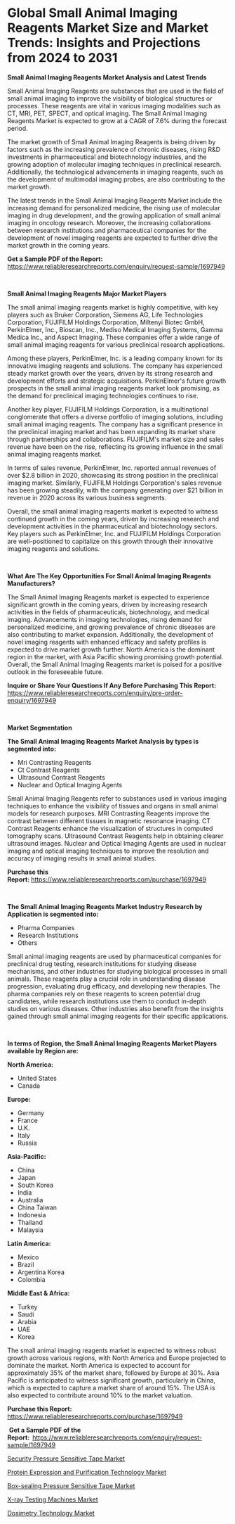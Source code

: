 <p><h1>Global Small Animal Imaging Reagents Market Size and Market Trends: Insights and Projections from 2024 to 2031</h1></p><p><strong>Small Animal Imaging Reagents Market Analysis and Latest Trends</strong></p>
<p><p>Small Animal Imaging Reagents are substances that are used in the field of small animal imaging to improve the visibility of biological structures or processes. These reagents are vital in various imaging modalities such as CT, MRI, PET, SPECT, and optical imaging. The Small Animal Imaging Reagents Market is expected to grow at a CAGR of 7.6% during the forecast period.</p><p>The market growth of Small Animal Imaging Reagents is being driven by factors such as the increasing prevalence of chronic diseases, rising R&D investments in pharmaceutical and biotechnology industries, and the growing adoption of molecular imaging techniques in preclinical research. Additionally, the technological advancements in imaging reagents, such as the development of multimodal imaging probes, are also contributing to the market growth.</p><p>The latest trends in the Small Animal Imaging Reagents Market include the increasing demand for personalized medicine, the rising use of molecular imaging in drug development, and the growing application of small animal imaging in oncology research. Moreover, the increasing collaborations between research institutions and pharmaceutical companies for the development of novel imaging reagents are expected to further drive the market growth in the coming years.</p></p>
<p><strong>Get a Sample PDF of the Report:&nbsp;</strong> <a href="https://www.reliableresearchreports.com/enquiry/request-sample/1697949">https://www.reliableresearchreports.com/enquiry/request-sample/1697949</a></p>
<p>&nbsp;</p>
<p><strong>Small Animal Imaging Reagents Major Market Players</strong></p>
<p><p>The small animal imaging reagents market is highly competitive, with key players such as Bruker Corporation, Siemens AG, Life Technologies Corporation, FUJIFILM Holdings Corporation, Miltenyi Biotec GmbH, PerkinElmer, Inc., Bioscan, Inc., Mediso Medical Imaging Systems, Gamma Medica Inc., and Aspect Imaging. These companies offer a wide range of small animal imaging reagents for various preclinical research applications.</p><p>Among these players, PerkinElmer, Inc. is a leading company known for its innovative imaging reagents and solutions. The company has experienced steady market growth over the years, driven by its strong research and development efforts and strategic acquisitions. PerkinElmer's future growth prospects in the small animal imaging reagents market look promising, as the demand for preclinical imaging technologies continues to rise.</p><p>Another key player, FUJIFILM Holdings Corporation, is a multinational conglomerate that offers a diverse portfolio of imaging solutions, including small animal imaging reagents. The company has a significant presence in the preclinical imaging market and has been expanding its market share through partnerships and collaborations. FUJIFILM's market size and sales revenue have been on the rise, reflecting its growing influence in the small animal imaging reagents market.</p><p>In terms of sales revenue, PerkinElmer, Inc. reported annual revenues of over $2.8 billion in 2020, showcasing its strong position in the preclinical imaging market. Similarly, FUJIFILM Holdings Corporation's sales revenue has been growing steadily, with the company generating over $21 billion in revenue in 2020 across its various business segments.</p><p>Overall, the small animal imaging reagents market is expected to witness continued growth in the coming years, driven by increasing research and development activities in the pharmaceutical and biotechnology sectors. Key players such as PerkinElmer, Inc. and FUJIFILM Holdings Corporation are well-positioned to capitalize on this growth through their innovative imaging reagents and solutions.</p></p>
<p>&nbsp;</p>
<p><strong>What Are The Key Opportunities For Small Animal Imaging Reagents Manufacturers?</strong></p>
<p><p>The Small Animal Imaging Reagents market is expected to experience significant growth in the coming years, driven by increasing research activities in the fields of pharmaceuticals, biotechnology, and medical imaging. Advancements in imaging technologies, rising demand for personalized medicine, and growing prevalence of chronic diseases are also contributing to market expansion. Additionally, the development of novel imaging reagents with enhanced efficacy and safety profiles is expected to drive market growth further. North America is the dominant region in the market, with Asia Pacific showing promising growth potential. Overall, the Small Animal Imaging Reagents market is poised for a positive outlook in the foreseeable future.</p></p>
<p><strong>Inquire or Share Your Questions If Any Before Purchasing This Report:</strong> <a href="https://www.reliableresearchreports.com/enquiry/pre-order-enquiry/1697949">https://www.reliableresearchreports.com/enquiry/pre-order-enquiry/1697949</a></p>
<p>&nbsp;</p>
<p><strong>Market Segmentation</strong></p>
<p><strong>The Small Animal Imaging Reagents Market Analysis by types is segmented into:</strong></p>
<p><ul><li>Mri Contrasting Reagents</li><li>Ct Contrast Reagents</li><li>Ultrasound Contrast Reagents</li><li>Nuclear and Optical Imaging Agents</li></ul></p>
<p><p>Small Animal Imaging Reagents refer to substances used in various imaging techniques to enhance the visibility of tissues and organs in small animal models for research purposes. MRI Contrasting Reagents improve the contrast between different tissues in magnetic resonance imaging. CT Contrast Reagents enhance the visualization of structures in computed tomography scans. Ultrasound Contrast Reagents help in obtaining clearer ultrasound images. Nuclear and Optical Imaging Agents are used in nuclear imaging and optical imaging techniques to improve the resolution and accuracy of imaging results in small animal studies.</p></p>
<p><strong>Purchase this Report:&nbsp;</strong><a href="https://www.reliableresearchreports.com/purchase/1697949">https://www.reliableresearchreports.com/purchase/1697949</a></p>
<p>&nbsp;</p>
<p><strong>The Small Animal Imaging Reagents Market Industry Research by Application is segmented into:</strong></p>
<p><ul><li>Pharma Companies</li><li>Research Institutions</li><li>Others</li></ul></p>
<p><p>Small animal imaging reagents are used by pharmaceutical companies for preclinical drug testing, research institutions for studying disease mechanisms, and other industries for studying biological processes in small animals. These reagents play a crucial role in understanding disease progression, evaluating drug efficacy, and developing new therapies. The pharma companies rely on these reagents to screen potential drug candidates, while research institutions use them to conduct in-depth studies on various diseases. Other industries also benefit from the insights gained through small animal imaging reagents for their specific applications.</p></p>
<p>&nbsp;</p>
<p><strong>In terms of Region, the Small Animal Imaging Reagents Market Players available by Region are:</strong></p>
<p>
    <p> <strong> North America: </strong>
        <ul>
            <li>United States</li>
            <li>Canada</li>
        </ul>
        </p> 
    <p> <strong> Europe: </strong>
        <ul>
            <li>Germany</li>
            <li>France</li>
            <li>U.K.</li>
            <li>Italy</li>
            <li>Russia</li>
        </ul>
        </p> 
    <p> <strong> Asia-Pacific: </strong>
        <ul>
            <li>China</li>
            <li>Japan</li>
            <li>South Korea</li>
            <li>India</li>
            <li>Australia</li>
            <li>China Taiwan</li>
            <li>Indonesia</li>
            <li>Thailand</li>
            <li>Malaysia</li>
        </ul>
        </p> 
    <p> <strong> Latin America: </strong>
        <ul>
            <li>Mexico</li>
            <li>Brazil</li>
            <li>Argentina Korea</li>
            <li>Colombia</li>
        </ul>
        </p> 
    <p> <strong> Middle East & Africa: </strong>
        <ul>
            <li>Turkey</li>
            <li>Saudi</li>
            <li>Arabia</li>
            <li>UAE</li>
            <li>Korea</li>
        </ul>
    </p>
    </p>
<p><p>The small animal imaging reagents market is expected to witness robust growth across various regions, with North America and Europe projected to dominate the market. North America is expected to account for approximately 35% of the market share, followed by Europe at 30%. Asia Pacific is anticipated to witness significant growth, particularly in China, which is expected to capture a market share of around 15%. The USA is also expected to contribute around 10% to the market valuation.</p></p>
<p><strong>Purchase this Report: </strong><a href="https://www.reliableresearchreports.com/purchase/1697949">https://www.reliableresearchreports.com/purchase/1697949</a></p>
<p>&nbsp;<strong>Get a Sample PDF of the Report:&nbsp;&nbsp;</strong><a href="https://www.reliableresearchreports.com/enquiry/request-sample/1697949">https://www.reliableresearchreports.com/enquiry/request-sample/1697949</a></p>
<p><strong></strong></p>
<p><p><a href="https://issuu.com/reportprime-2/docs/security-pressure-sensitive-tape-market-size-2030.">Security Pressure Sensitive Tape Market</a></p><p><a href="https://medium.com/@jamesvasquez75/protein-expression-and-purification-technology-market-competitive-analysis-market-trends-and-e9e325b0590d">Protein Expression and Purification Technology Market</a></p><p><a href="https://issuu.com/reportprime-2/docs/box-sealing-pressure-sensitive-tape-market-size-20">Box-sealing Pressure Sensitive Tape Market</a></p><p><a href="https://github.com/jaidynmorantestelletmjzya/Market-Research-Report-List-1/blob/main/x-ray-testing-machines-market.md">X-ray Testing Machines Market</a></p><p><a href="https://medium.com/@jamesvasquez75/analyzing-dosimetry-technology-market-global-industry-perspective-and-forecast-2024-to-2031-ebe8e99922ec">Dosimetry Technology Market</a></p></p>